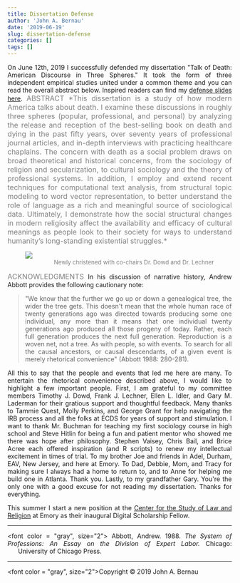 ```yaml
---
title: Dissertation Defense
author: 'John A. Bernau'
date: '2019-06-19'
slug: dissertation-defense
categories: []
tags: []
---
```

<div align = "justify">
On June 12th, 2019 I successfully defended my dissertation "Talk of Death: American Discourse in Three Spheres." It took the form of three independent empirical studies united under a common theme and you can read the overall abstract below. Inspired readers can find my <a href="https://drive.google.com/file/d/1-ZMq600kIfrvFvioI58Xx4oFdR7Zze-K/view?usp=sharing" target="_blank">defense slides here</a>.
  
<font color = "gray" size="3">
ABSTRACT  
*This dissertation is a study of how modern America talks about death. I examine these discussions in roughly three spheres (popular, professional, and personal) by analyzing the release and reception of the best-selling book on death and dying in the past fifty years, over seventy years of professional journal articles, and in-depth interviews with practicing healthcare chaplains. The concern with death as a social problem draws on broad theoretical and historical concerns, from the sociology of religion and secularization, to cultural sociology and the theory of professional systems. In addition, I employ and extend recent techniques for computational text analysis, from structural topic modeling to word vector representation, to better understand the role of language as a rich and meaningful source of sociological data. Ultimately, I demonstrate how the social structural changes in modern religiosity affect the availability and efficacy of cultural meanings as people look to their society for ways to understand humanity’s long-standing existential struggles.*
</font>

<figure>
<img src="/blog/defense.jpg"/ style=”transform:rotate(90deg);”>
<div align = "right">
<font color = "gray", size="2">
<figcaption>Newly christened with co-chairs Dr. Dowd and Dr. Lechner</figcaption>
</font>
</figure>

<div align = "justify">
<font color = "gray", size="3">
ACKNOWLEDGMENTS   
</font>
In his discussion of narrative history, Andrew Abbott provides the following cautionary note:

> "We know that the further we go up or down a genealogical tree, the wider the tree gets. This doesn't mean that the whole human race of twenty generations ago was directed towards producing some one individual, any more than it means that one individual twenty generations ago produced all those progeny of today. Rather, each full generation produces the next full generation. Reproduction is a woven net, not a tree. As with people, so with events. To search for all the causal ancestors, or causal descendants, of a given event is merely rhetorical convenience" (Abbott 1988: 280-281).

All this to say that the people and events that led me here are many. To entertain the rhetorical convenience described above, I would like to highlight a few important people. First, I am grateful to my committee members Timothy J. Dowd, Frank J. Lechner, Ellen L. Idler, and Gary M. Laderman for their gratious support and thoughtful feedback. Many thanks to Tammie Quest, Molly Perkins, and George Grant for help navigating the IRB process and all the folks at ECDS for years of support and stimulation. I want to thank Mr. Buchman for teaching my first sociology course in high school and Steve Hitlin for being a fun and patient mentor who showed me there was hope after philosophy. Stephen Vaisey, Chris Bail, and Brice Acree each offered inspiration (and R scripts) to renew my intellectual excitement in times of trial. To my brother Joe and friends in Adel, Durham, EAV, New Jersey, and here at Emory. To Dad, Debbie, Mom, and Tracy for making sure I always had a home to return to, and to Anne for helping me build one in Atlanta. Thank you. Lastly, to my grandfather Gary. You're the only one with a good excuse for not reading my dissertation. Thanks for everything. 

This summer I start a new position at the [Center for the Study of Law and Religion](http://cslr.law.emory.edu/) at Emory as their inaugural Digital Scholarship Fellow.

---
<font color = "gray", size="2">
Abbott, Andrew. 1988. *The System of Professions: An Essay on the Division of Expert Labor.* Chicago: &nbsp;&nbsp;&nbsp;&nbsp;&nbsp;&nbsp;University of Chicago Press.
</font>

___

<font color = "gray", size="2">Copyright &copy; 2019 John A. Bernau</font>